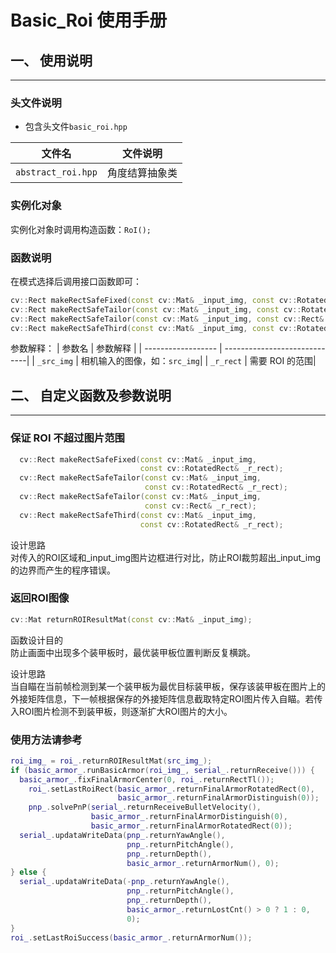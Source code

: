 # Basic_Roi 使用手册

## 一、 使用说明

---

### 头文件说明

- 包含头文件`basic_roi.hpp`

| 文件名                  | 文件说明                                   |
| ---------------------- | ------------------------------------------- |
| `abstract_roi.hpp`     | 角度结算抽象类           |
### 实例化对象

实例化对象时调用构造函数：`RoI();`
  
### 函数说明

在模式选择后调用接口函数即可：

```cpp
cv::Rect makeRectSafeFixed(const cv::Mat& _input_img, const cv::RotatedRect& _r_rect);
cv::Rect makeRectSafeTailor(const cv::Mat& _input_img, const cv::RotatedRect& _r_rect);
cv::Rect makeRectSafeTailor(const cv::Mat& _input_img, const cv::Rect& _r_rect);
cv::Rect makeRectSafeThird(const cv::Mat& _input_img, const cv::RotatedRect& _r_rect);
```
参数解释：
|      参数名         |           参数解释             |
| ------------------ | -----------------------------|
| `_src_img`         | 相机输入的图像，如：`src_img`|
| `_r_rect`          | 需要 ROI 的范围|

## 二、 自定义函数及参数说明

---

### 保证 ROI 不超过图片范围

```cpp
  cv::Rect makeRectSafeFixed(const cv::Mat& _input_img,
                             const cv::RotatedRect& _r_rect);
  cv::Rect makeRectSafeTailor(const cv::Mat& _input_img,
                              const cv::RotatedRect& _r_rect);
  cv::Rect makeRectSafeTailor(const cv::Mat& _input_img,
                              const cv::Rect& _r_rect);
  cv::Rect makeRectSafeThird(const cv::Mat& _input_img,
                             const cv::RotatedRect& _r_rect);
```

  设计思路  
  对传入的ROI区域和_input_img图片边框进行对比，防止ROI裁剪超出_input_img的边界而产生的程序错误。  

### 返回ROI图像

  ```cpp
  cv::Mat returnROIResultMat(const cv::Mat& _input_img);
  ```

  函数设计目的  
  防止画面中出现多个装甲板时，最优装甲板位置判断反复横跳。 

  设计思路  
  当自瞄在当前帧检测到某一个装甲板为最优目标装甲板，保存该装甲板在图片上的外接矩阵信息，下一帧根据保存的外接矩阵信息截取特定ROI图片传入自瞄。若传入ROI图片检测不到装甲板，则逐渐扩大ROI图片的大小。  
  
 
### 使用方法请参考
  ```cpp
  roi_img_ = roi_.returnROIResultMat(src_img_);
  if (basic_armor_.runBasicArmor(roi_img_, serial_.returnReceive())) {
    basic_armor_.fixFinalArmorCenter(0, roi_.returnRectTl());
      roi_.setLastRoiRect(basic_armor_.returnFinalArmorRotatedRect(0),
                          basic_armor_.returnFinalArmorDistinguish(0));
      pnp_.solvePnP(serial_.returnReceiveBulletVelocity(),
                    basic_armor_.returnFinalArmorDistinguish(0),
                    basic_armor_.returnFinalArmorRotatedRect(0));
    serial_.updataWriteData(pnp_.returnYawAngle(),
                            pnp_.returnPitchAngle(),
                            pnp_.returnDepth(),
                            basic_armor_.returnArmorNum(), 0);
  } else {
    serial_.updataWriteData(-pnp_.returnYawAngle(),
                            pnp_.returnPitchAngle(),
                            pnp_.returnDepth(),
                            basic_armor_.returnLostCnt() > 0 ? 1 : 0,
                            0);
  }
  roi_.setLastRoiSuccess(basic_armor_.returnArmorNum());
  ```